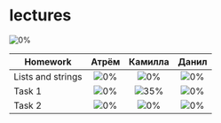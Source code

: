 # lectures
![0%](https://progress-bar.dev/0/)

| Homework                    | Атрём   | Камилла | Данил   |
| --------------------------- |:--------------------------------:|:--------------------------------:|:--------------------------------:|
| Lists and strings           |![0%](https://progress-bar.dev/0/)|![0%](https://progress-bar.dev/0/)|![0%](https://progress-bar.dev/0/)|
| Task 1                      |![0%](https://progress-bar.dev/0/)|![35%](https://progress-bar.dev/0/)|![0%](https://progress-bar.dev/0/)|
| Task 2                      |![0%](https://progress-bar.dev/0/)|![0%](https://progress-bar.dev/0/)|![0%](https://progress-bar.dev/0/)|

